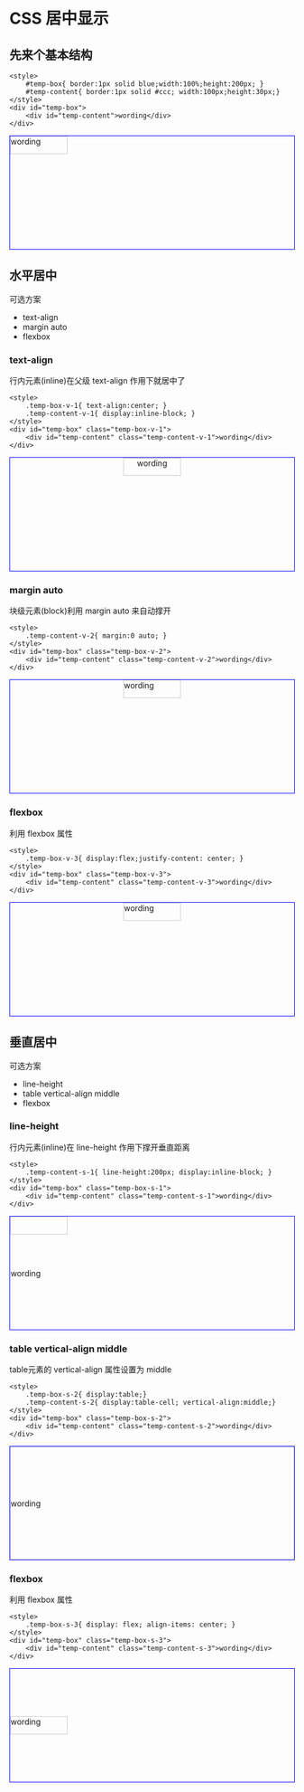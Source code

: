 # CSS 居中显示

## 先来个基本结构

    <style>
        #temp-box{ border:1px solid blue;width:100%;height:200px; }
        #temp-content{ border:1px solid #ccc; width:100px;height:30px;}
    </style>
    <div id="temp-box">
        <div id="temp-content">wording</div>
    </div>

<style>
    #temp-box{ border:1px solid blue;width:100%;height:200px; }
    #temp-content{ border:1px solid #ccc; width:100px;height:30px;}
</style>

<div id="temp-box">
    <div id="temp-content">wording</div>
</div>


## 水平居中

可选方案 

* text-align
* margin auto
* flexbox

### text-align

行内元素(inline)在父级 text-align 作用下就居中了

    <style>
        .temp-box-v-1{ text-align:center; }
        .temp-content-v-1{ display:inline-block; }
    </style>
    <div id="temp-box" class="temp-box-v-1">
        <div id="temp-content" class="temp-content-v-1">wording</div>
    </div>

<style>
    .temp-box-v-1{ text-align:center; }
    .temp-content-v-1{ display:inline-block; }
</style>

<div id="temp-box" class="temp-box-v-1">
    <div id="temp-content" class="temp-content-v-1">wording</div>
</div>

### margin auto

块级元素(block)利用 margin auto 来自动撑开

    <style>
        .temp-content-v-2{ margin:0 auto; }
    </style>
    <div id="temp-box" class="temp-box-v-2">
        <div id="temp-content" class="temp-content-v-2">wording</div>
    </div>

<style>
    .temp-content-v-2{ margin:0 auto; }
</style>

<div id="temp-box" class="temp-box-v-2">
    <div id="temp-content" class="temp-content-v-2">wording</div>
</div>

### flexbox

利用 flexbox 属性

    <style>
        .temp-box-v-3{ display:flex;justify-content: center; }
    </style>
    <div id="temp-box" class="temp-box-v-3">
        <div id="temp-content" class="temp-content-v-3">wording</div>
    </div>

<style>
    .temp-box-v-3{ display:flex;justify-content: center; }
</style>

<div id="temp-box" class="temp-box-v-3">
    <div id="temp-content" class="temp-content-v-3">wording</div>
</div>

## 垂直居中

可选方案 

* line-height
* table vertical-align middle
* flexbox

### line-height

行内元素(inline)在 line-height 作用下撑开垂直距离

    <style>
        .temp-content-s-1{ line-height:200px; display:inline-block; }
    </style>
    <div id="temp-box" class="temp-box-s-1">
        <div id="temp-content" class="temp-content-s-1">wording</div>
    </div>

<style>
    .temp-content-s-1{ line-height:200px; display:inline-block; }
</style>

<div id="temp-box" class="temp-box-s-1">
    <div id="temp-content" class="temp-content-s-1">wording</div>
</div>

### table vertical-align middle

table元素的 vertical-align 属性设置为 middle

    <style>
        .temp-box-s-2{ display:table;}
        .temp-content-s-2{ display:table-cell; vertical-align:middle;}
    </style>
    <div id="temp-box" class="temp-box-s-2">
        <div id="temp-content" class="temp-content-s-2">wording</div>
    </div>

<style>
    .temp-box-s-2{ display:table;}
    .temp-content-s-2{ display:table-cell; vertical-align:middle;}
</style>

<div id="temp-box" class="temp-box-s-2">
    <div id="temp-content" class="temp-content-s-2">wording</div>
</div>

### flexbox

利用 flexbox 属性

    <style>
        .temp-box-s-3{ display: flex; align-items: center; }
    </style>
    <div id="temp-box" class="temp-box-s-3">
        <div id="temp-content" class="temp-content-s-3">wording</div>
    </div>

<style>
    .temp-box-s-3{ display: flex; align-items: center; }
</style>

<div id="temp-box" class="temp-box-s-3">
    <div id="temp-content" class="temp-content-s-3">wording</div>
</div>
